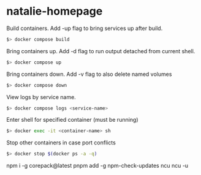 # natalie-homepage

Build containers. Add -up flag to bring services up after build.

```sh
$> docker compose build
```


Bring containers up. Add -d flag to run output detached from current shell.

```sh
$> docker compose up
```


Bring containers down. Add -v flag to also delete named volumes

```sh
$> docker compose down
```


View logs by service name.

```sh
$> docker compose logs <service-name>
```


Enter shell for specified container (must be running)

```sh
$> docker exec -it <container-name> sh
```


Stop other containers in case port conflicts

``` sh
$> docker stop $(docker ps -a -q)
```

npm i -g corepack@latest
pnpm add -g npm-check-updates
ncu
ncu -u
